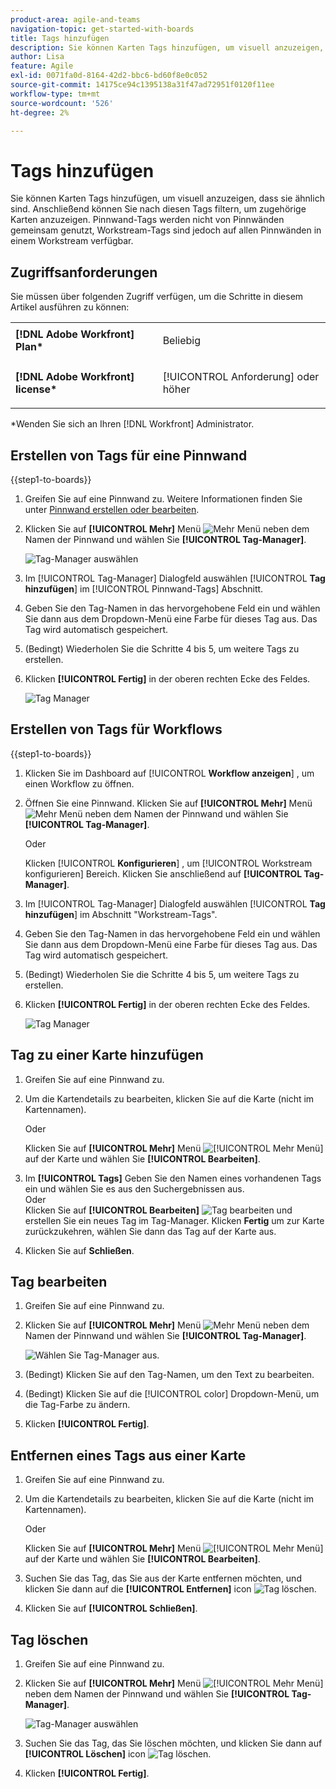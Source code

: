```yaml
---
product-area: agile-and-teams
navigation-topic: get-started-with-boards
title: Tags hinzufügen
description: Sie können Karten Tags hinzufügen, um visuell anzuzeigen, dass sie ähnlich sind. Anschließend können Sie nach diesen Tags filtern, um zugehörige Karten anzuzeigen.
author: Lisa
feature: Agile
exl-id: 0071fa0d-8164-42d2-bbc6-bd60f8e0c052
source-git-commit: 14175ce94c1395138a31f47ad72951f0120f11ee
workflow-type: tm+mt
source-wordcount: '526'
ht-degree: 2%

---
```


# Tags hinzufügen

Sie können Karten Tags hinzufügen, um visuell anzuzeigen, dass sie ähnlich sind. Anschließend können Sie nach diesen Tags filtern, um zugehörige Karten anzuzeigen. Pinnwand-Tags werden nicht von Pinnwänden gemeinsam genutzt, Workstream-Tags sind jedoch auf allen Pinnwänden in einem Workstream verfügbar.

## Zugriffsanforderungen

Sie müssen über folgenden Zugriff verfügen, um die Schritte in diesem Artikel ausführen zu können:

<table style="table-layout:auto"> 
 <col> 
 </col> 
 <col> 
 </col> 
 <tbody> 
  <tr> 
   <td role="rowheader"><strong>[!DNL Adobe Workfront] Plan*</strong></td> 
   <td> <p>Beliebig</p> </td> 
  </tr> 
  <tr> 
   <td role="rowheader"><strong>[!DNL Adobe Workfront] license*</strong></td> 
   <td> <p>[!UICONTROL Anforderung] oder höher</p> </td> 
  </tr> 
 </tbody> 
</table>

&#42;Wenden Sie sich an Ihren [!DNL Workfront] Administrator.

## Erstellen von Tags für eine Pinnwand

{{step1-to-boards}}

1. Greifen Sie auf eine Pinnwand zu. Weitere Informationen finden Sie unter [Pinnwand erstellen oder bearbeiten](../../agile/get-started-with-boards/create-edit-board.md).
1. Klicken Sie auf **[!UICONTROL Mehr]** Menü ![Mehr Menü](assets/more-icon-spectrum.png) neben dem Namen der Pinnwand und wählen Sie **[!UICONTROL Tag-Manager]**.

   ![Tag-Manager auswählen](assets/boards-tagmanager-350x189.png)

1. Im [!UICONTROL Tag-Manager] Dialogfeld auswählen [!UICONTROL **Tag hinzufügen**] im [!UICONTROL Pinnwand-Tags] Abschnitt.
1. Geben Sie den Tag-Namen in das hervorgehobene Feld ein und wählen Sie dann aus dem Dropdown-Menü eine Farbe für dieses Tag aus. Das Tag wird automatisch gespeichert.
1. (Bedingt) Wiederholen Sie die Schritte 4 bis 5, um weitere Tags zu erstellen.
1. Klicken **[!UICONTROL Fertig]** in der oberen rechten Ecke des Feldes.

   ![Tag Manager](assets/tag-manager-2023.png)

## Erstellen von Tags für Workflows

{{step1-to-boards}}

1. Klicken Sie im Dashboard auf [!UICONTROL **Workflow anzeigen**] , um einen Workflow zu öffnen.
1. Öffnen Sie eine Pinnwand. Klicken Sie auf **[!UICONTROL Mehr]** Menü ![Mehr Menü](assets/more-icon-spectrum.png) neben dem Namen der Pinnwand und wählen Sie **[!UICONTROL Tag-Manager]**.

   Oder

   Klicken [!UICONTROL **Konfigurieren**] , um [!UICONTROL Workstream konfigurieren] Bereich. Klicken Sie anschließend auf **[!UICONTROL Tag-Manager]**.

1. Im [!UICONTROL Tag-Manager] Dialogfeld auswählen [!UICONTROL **Tag hinzufügen**] im Abschnitt &quot;Workstream-Tags&quot;.
1. Geben Sie den Tag-Namen in das hervorgehobene Feld ein und wählen Sie dann aus dem Dropdown-Menü eine Farbe für dieses Tag aus. Das Tag wird automatisch gespeichert.
1. (Bedingt) Wiederholen Sie die Schritte 4 bis 5, um weitere Tags zu erstellen.
1. Klicken **[!UICONTROL Fertig]** in der oberen rechten Ecke des Feldes.

   ![Tag Manager](assets/tag-manager-workstreams.png)

## Tag zu einer Karte hinzufügen

1. Greifen Sie auf eine Pinnwand zu.
1. Um die Kartendetails zu bearbeiten, klicken Sie auf die Karte (nicht im Kartennamen).

   Oder

   Klicken Sie auf **[!UICONTROL Mehr]** Menü ![[!UICONTROL Mehr Menü]](assets/more-icon-spectrum.png) auf der Karte und wählen Sie **[!UICONTROL Bearbeiten]**.

1. Im **[!UICONTROL Tags]** Geben Sie den Namen eines vorhandenen Tags ein und wählen Sie es aus den Suchergebnissen aus.\
   Oder\
   Klicken Sie auf **[!UICONTROL Bearbeiten]**&#x200B; ![Tag bearbeiten](assets/boards-edittag-30x29.png) und erstellen Sie ein neues Tag im Tag-Manager. Klicken **Fertig** um zur Karte zurückzukehren, wählen Sie dann das Tag auf der Karte aus.
1. Klicken Sie auf **Schließen**.

## Tag bearbeiten

1. Greifen Sie auf eine Pinnwand zu.
1. Klicken Sie auf **[!UICONTROL Mehr]** Menü ![Mehr Menü](assets/more-icon-spectrum.png) neben dem Namen der Pinnwand und wählen Sie **[!UICONTROL Tag-Manager]**.

   ![Wählen Sie Tag-Manager aus.](assets/boards-tagmanager-350x189.png)

1. (Bedingt) Klicken Sie auf den Tag-Namen, um den Text zu bearbeiten.
1. (Bedingt) Klicken Sie auf die [!UICONTROL color] Dropdown-Menü, um die Tag-Farbe zu ändern.
1. Klicken **[!UICONTROL Fertig]**.

## Entfernen eines Tags aus einer Karte

1. Greifen Sie auf eine Pinnwand zu.
1. Um die Kartendetails zu bearbeiten, klicken Sie auf die Karte (nicht im Kartennamen).

   Oder

   Klicken Sie auf **[!UICONTROL Mehr]** Menü ![[!UICONTROL Mehr Menü]](assets/more-icon-spectrum.png) auf der Karte und wählen Sie **[!UICONTROL Bearbeiten]**.

1. Suchen Sie das Tag, das Sie aus der Karte entfernen möchten, und klicken Sie dann auf die **[!UICONTROL Entfernen]** icon ![Tag löschen](assets/copy-of-boards-remove-30x23.png).
1. Klicken Sie auf **[!UICONTROL Schließen]**.

## Tag löschen

1. Greifen Sie auf eine Pinnwand zu.
1. Klicken Sie auf **[!UICONTROL Mehr]** Menü ![[!UICONTROL Mehr Menü]](assets/more-icon-spectrum.png) neben dem Namen der Pinnwand und wählen Sie **[!UICONTROL Tag-Manager]**.

   ![Tag-Manager auswählen](assets/boards-tagmanager-350x189.png)

1. Suchen Sie das Tag, das Sie löschen möchten, und klicken Sie dann auf **[!UICONTROL Löschen]** icon ![Tag löschen](assets/copy-of-boards-delete-30x27.png).
1. Klicken **[!UICONTROL Fertig]**.
